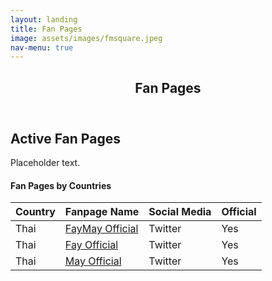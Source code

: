 ```yaml
---
layout: landing
title: Fan Pages 
image: assets/images/fmsquare.jpeg
nav-menu: true
---
```


<!-- Main -->
<div id="main" class="alt">

<!-- One -->
<section id="one">
	<div class="inner">
		<header class="major">
			<h1>Fan Pages</h1>
		</header>

<!-- Content -->
<h2 id="content">Active Fan Pages</h2>
<p>Placeholder text. </p>

<h4>Fan Pages by Countries</h4>
<div class="table-wrapper">
	<table>
		<thead>
			<tr>
				<th>Country</th>
				<th>Fanpage Name</th>
				<th>Social Media</th>
				<th>Official</th>
			</tr>
		</thead>
		<tbody>
			<tr>
				<td>Thai</td>
				<td><a href="https://x.com/FayMayOfficial">FayMay Official</a></td>
				<td>Twitter</td>
				<td>Yes</td>
			</tr>
			<tr>
				<td>Thai</td>
				<td><a href="https://x.com/FayOfficial_TH">Fay Official</a></td>
				<td>Twitter</td>
				<td>Yes</td>
			</tr>
			<tr>
				<td>Thai</td>
				<td><a href="https://x.com/MayOfficial_TH">May Official</a></td>
				<td>Twitter</td>
				<td>Yes</td>
			</tr>
		</tbody>
	</table>
</div>
